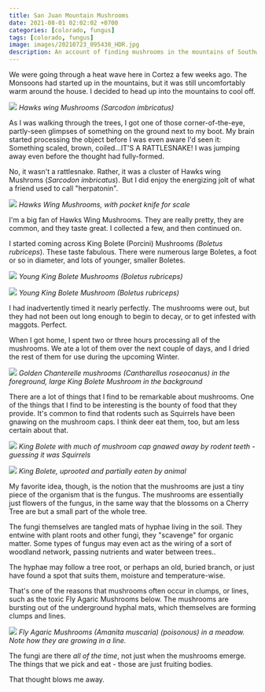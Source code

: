 ```yaml
---
title: San Juan Mountain Mushrooms
date: 2021-08-01 02:02:02 +0700
categories: [colorado, fungus]
tags: [colorado, fungus]
image: images/20210723_095430_HDR.jpg
description: An account of finding mushrooms in the mountains of Southwestern Colorado
---
```


We were going through a heat wave here in Cortez a few weeks ago. The Monsoons had started up in the mountains, but it was still uncomfortably warm around the house. I decided to head up into the mountains to cool off.


![](images/20210723_095430_HDR.jpg) *Hawks wing Mushrooms (_Sarcodon imbricatus_)*

As I was walking through the trees, I got one of those corner-of-the-eye, partly-seen glimpses of something on the ground next to my boot. My brain started processing the object before I was even aware I'd seen it: Something scaled, brown, coiled...IT'S A RATTLESNAKE! I was jumping away even before the thought had fully-formed.

No, it wasn't a rattlesnake. Rather, it was a cluster of Hawks wing Mushroms (_Sarcodon imbricatus_). But I did enjoy the energizing jolt of what a friend used to call "herpatonin".

![](images/20210723_095435_HDR.jpg) *Hawks Wing Mushrooms, with pocket knife for scale*

I'm a big fan of Hawks Wing Mushrooms. They are really pretty, they are common, and they taste great. I collected a few, and then continued on.

I started coming across King Bolete (Porcini) Mushrooms _(Boletus rubriceps_). These taste fabulous. There were numerous large Boletes, a foot or so in diameter, and lots of younger, smaller Boletes.

![](images/20210723_095859.jpg) *Young King Bolete Mushrooms (_Boletus rubriceps_)*

![](images/20210723_100025.jpg) *Young King Bolete Mushroom (_Boletus rubriceps_)*

I had inadvertently timed it nearly perfectly. The mushrooms were out, but they had not been out long enough to begin to decay, or to get infested with maggots. Perfect.

When I got home, I spent two or three hours processing all of the mushrooms. We ate a lot of them over the next couple of days, and I dried the rest of them for use during the upcoming Winter.

![](images/20210723_152828.jpg) *Golden Chanterelle mushrooms (_Cantharellus roseocanus_) in the foreground, large King Bolete Mushroom in the background*

There are a lot of things that I find to be remarkable about mushrooms. One of the things that I find to be interesting is the bounty of food that they provide. It's common to find that rodents such as Squirrels have been gnawing on the mushroom caps. I think deer eat them, too, but am less certain about that.

![](images/IMG_0187.jpg) *King Bolete with much of mushroom cap gnawed away by rodent teeth - guessing it was Squirrels*

![](images/IMG_0189.jpg) *King Bolete, uprooted and partially eaten by animal*

My favorite idea, though, is the notion that the mushrooms are just a tiny piece of the organism that is the fungus. The mushrooms are essentially just flowers of the fungus, in the same way that the blossoms on a Cherry Tree are but a small part of the whole tree.

The fungi themselves are tangled mats of hyphae living in the soil. They entwine with plant roots and other fungi, they "scavenge" for organic matter. Some types of fungus may even act as the wiring of a sort of woodland network, passing nutrients and water between trees..

The hyphae may follow a tree root, or perhaps an old, buried branch, or just have found a spot that suits them, moisture and temperature-wise.

That's one of the reasons that mushrooms often occur in clumps, or lines, such as the toxic Fly Agaric Mushrooms below. The mushrooms are bursting out of the underground hyphal mats, which themselves are forming clumps and lines.

![](images/IMG_0113.jpg) *Fly Agaric Mushrooms (_Amanita muscaria_) (poisonous) in a meadow. Note how they are growing in a line.*

The fungi are there _all of the time_, not just when the mushrooms emerge. The things that we pick and eat - those are just fruiting bodies.

That thought blows me away.
